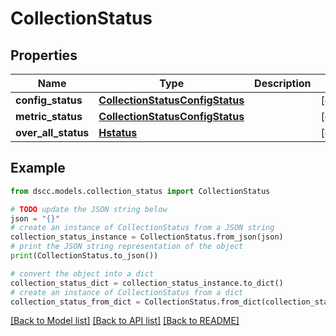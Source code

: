 # CollectionStatus


## Properties

Name | Type | Description | Notes
------------ | ------------- | ------------- | -------------
**config_status** | [**CollectionStatusConfigStatus**](CollectionStatusConfigStatus.md) |  | [optional] 
**metric_status** | [**CollectionStatusConfigStatus**](CollectionStatusConfigStatus.md) |  | [optional] 
**over_all_status** | [**Hstatus**](Hstatus.md) |  | [optional] 

## Example

```python
from dscc.models.collection_status import CollectionStatus

# TODO update the JSON string below
json = "{}"
# create an instance of CollectionStatus from a JSON string
collection_status_instance = CollectionStatus.from_json(json)
# print the JSON string representation of the object
print(CollectionStatus.to_json())

# convert the object into a dict
collection_status_dict = collection_status_instance.to_dict()
# create an instance of CollectionStatus from a dict
collection_status_from_dict = CollectionStatus.from_dict(collection_status_dict)
```
[[Back to Model list]](../README.md#documentation-for-models) [[Back to API list]](../README.md#documentation-for-api-endpoints) [[Back to README]](../README.md)


